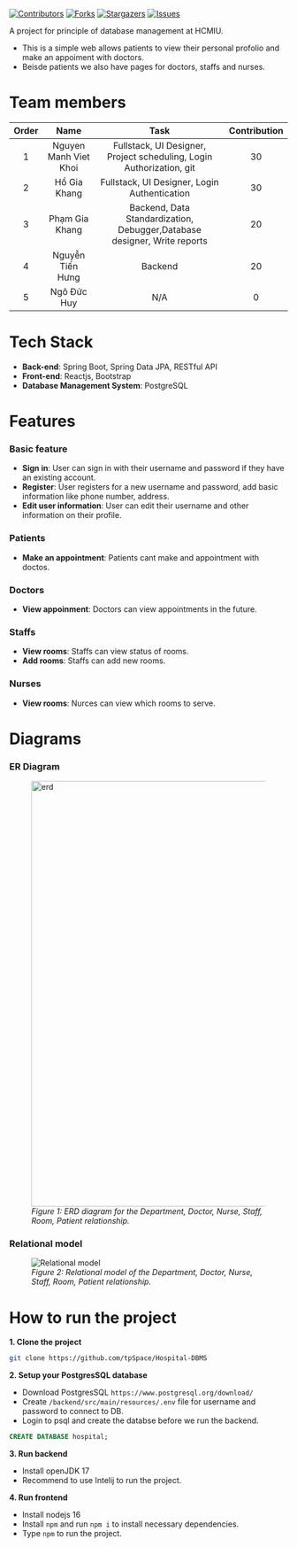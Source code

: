 [![Contributors][contributors-shield]][contributors-url]
[![Forks][forks-shield]][forks-url]
[![Stargazers][stars-shield]][stars-url]
[![Issues][issues-shield]][issues-url]


A project for principle of database management at HCMIU.
- This is a simple web allows patients to view their personal profolio and make an appoiment with doctors. 
- Beisde patients we also have pages for doctors, staffs and nurses. 
# Team members

| Order |         Name          |                      Task                      | Contribution |
|:-----:|:---------------------:|:------------------------------------------------------------------------:|:------------:|
|   1   | Nguyen Manh Viet Khoi | Fullstack, UI Designer, Project scheduling, Login Authorization, git     |      30      |
|   2   |     Hồ Gia Khang      | Fullstack, UI Designer, Login Authentication                             |      30      |
|   3   |    Phạm Gia Khang     | Backend, Data Standardization, Debugger,Database designer, Write reports |      20      |
|   4   |   Nguyễn Tiến Hưng    | Backend                                                                  |      20      |
|   5   |     Ngô Đức Huy       | N/A                                                                      |      0       |

# Tech Stack
- **Back-end**: Spring Boot, Spring Data JPA, RESTful API 
- **Front-end**: Reactjs, Bootstrap
- **Database Management System**: PostgreSQL

# Features
### Basic feature
* **Sign in**: User can sign in with their username and password if they have an existing account.
* **Register**: User registers for a new username and password, add basic information like phone number, address.
* **Edit user information**: User can edit their username and other information on their profile.
### Patients 
* **Make an appointment**: Patients cant make and appointment with doctos.
### Doctors
* **View appoinment**: Doctors can view appointments in the future.
### Staffs 
* **View rooms**: Staffs can view status of rooms.
* **Add rooms**: Staffs can add new rooms.
### Nurses
* **View rooms**: Nurces can view which rooms to serve.

# Diagrams
### ER Diagram
<figure>
<img width="769" alt="erd" src="https://user-images.githubusercontent.com/96167875/235837513-e0f8229f-8589-40b2-8eef-4397d192f611.png"/>
<figcaption><i>Figure 1: ERD diagram for the Department, Doctor, Nurse, Staff, Room, Patient relationship.</i></figcaption>
</figure>

### Relational model
<figure>
<img widht="769" alt="Relational model" src="https://user-images.githubusercontent.com/96167875/235837755-07132b26-2b15-45df-af90-bc169f40d756.png"/>
<figcaption><i>Figure 2: Relational model of the Department, Doctor, Nurse, Staff, Room, Patient relationship.</i></figcaption>
</figure>
</figure>

# How to run the project

**1. Clone the project**
```bash
git clone https://github.com/tpSpace/Hospital-DBMS
```

**2. Setup your PostgresSQL database**
+ Download PostgresSQL `https://www.postgresql.org/download/`
+ Create `/backend/src/main/resources/.env` file for username and password to connect to DB.
+ Login to psql and create the databse before we run the backend. 
```sql 
CREATE DATABASE hospital;
```
**3. Run backend**
+ Install openJDK 17
+ Recommend to use Intelij to run the project.

**4. Run frontend**
+ Install nodejs 16
+ Install `npm` and run `npm i` to install necessary dependencies.
+ Type `npm` to run the project.


[contributors-shield]: https://img.shields.io/github/contributors/tpSpace/Hospital-DBMS.svg?style=for-the-badge
[contributors-url]: https://github.com/tpSpace/Hospital-DBMS/graphs/contributors
[forks-shield]: https://img.shields.io/github/forks/tpSpace/Hospital-DBMS.svg?style=for-the-badge
[forks-url]: https://github.com/tpSpace/Hospital-DBMS/network/members
[stars-shield]: https://img.shields.io/github/stars/tpSpace/Hospital-DBMS.svg?style=for-the-badge
[stars-url]: https://github.com/tpSpace/Hospital-DBMS/stargazers
[issues-shield]: https://img.shields.io/github/issues/tpSpace/Hospital-DBMS.svg?style=for-the-badge
[issues-url]: https://github.com/tpSpace/Hospital-DBMS/issues
